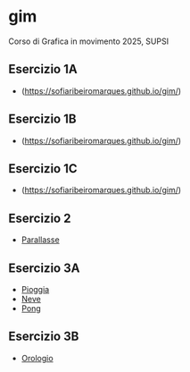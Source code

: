 # gim
Corso di Grafica in movimento 2025, SUPSI

## Esercizio 1A
- (https://sofiaribeiromarques.github.io/gim/)


## Esercizio 1B
- (https://sofiaribeiromarques.github.io/gim/)



## Esercizio 1C
- (https://sofiaribeiromarques.github.io/gim/)



## Esercizio 2
- [Parallasse](https://sofiaribeiromarques.github.io/gim/esercizio_2/index.html)




## Esercizio 3A
- [Pioggia](https://sofiaribeiromarques.github.io/gim/esercizio_3A/pioggia/index.html)
- [Neve](https://sofiaribeiromarques.github.io/gim/esercizio_3A/neve/index.html)
- [Pong](https://sofiaribeiromarques.github.io/gim/esercizio_3A/pong/index.html)



## Esercizio 3B
- [Orologio](https://sofiaribeiromarques.github.io/gim/esercizio_3B/orologio_analogico/index.html)